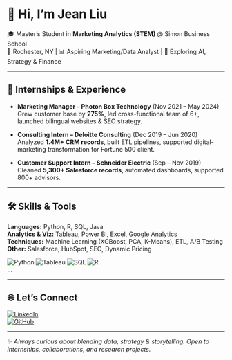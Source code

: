 <!-- Banner or headline -->
# 👋 Hi, I’m Jean Liu  

🎓 Master’s Student in **Marketing Analytics (STEM)** @ Simon Business School  
📍 Rochester, NY | 📊 Aspiring Marketing/Data Analyst | 🌱 Exploring AI, Strategy & Finance  

---

## 💼 Internships & Experience  
- **Marketing Manager – Photon Box Technology** (Nov 2021 – May 2024)  
  Grew customer base by **275%**, led cross-functional team of 6+, launched bilingual websites & SEO strategy.  

- **Consulting Intern – Deloitte Consulting** (Dec 2019 – Jun 2020)  
  Analyzed **1.4M+ CRM records**, built ETL pipelines, supported digital-marketing transformation for Fortune 500 client.  

- **Customer Support Intern – Schneider Electric** (Sep – Nov 2019)  
  Cleaned **5,300+ Salesforce records**, automated dashboards, supported 800+ advisors.  

---

## 🛠️ Skills & Tools  
**Languages:** Python, R, SQL, Java  
**Analytics & Viz:** Tableau, Power BI, Excel, Google Analytics  
**Techniques:** Machine Learning (XGBoost, PCA, K-Means), ETL, A/B Testing  
**Other:** Salesforce, HubSpot, SEO, Dynamic Pricing  

![Python](https://img.shields.io/badge/Python-3776AB?logo=python&logoColor=white)  ![Tableau](https://img.shields.io/badge/Tableau-E97627?logo=tableau&logoColor=white)  ![SQL](https://img.shields.io/badge/SQL-4479A1?logo=mysql&logoColor=white)  ![R](https://img.shields.io/badge/R-276DC3?logo=r&logoColor=white)  
...  

---

## 🌐 Let’s Connect  
[![LinkedIn](https://img.shields.io/badge/LinkedIn-blue?logo=linkedin&logoColor=white)](https://www.linkedin.com/in/jean-liu-msma/)  
[![GitHub](https://img.shields.io/badge/GitHub-black?logo=github&logoColor=white)](https://github.com/Jean7340)  

---

✨ *Always curious about blending data, strategy & storytelling. Open to internships, collaborations, and research projects.*
